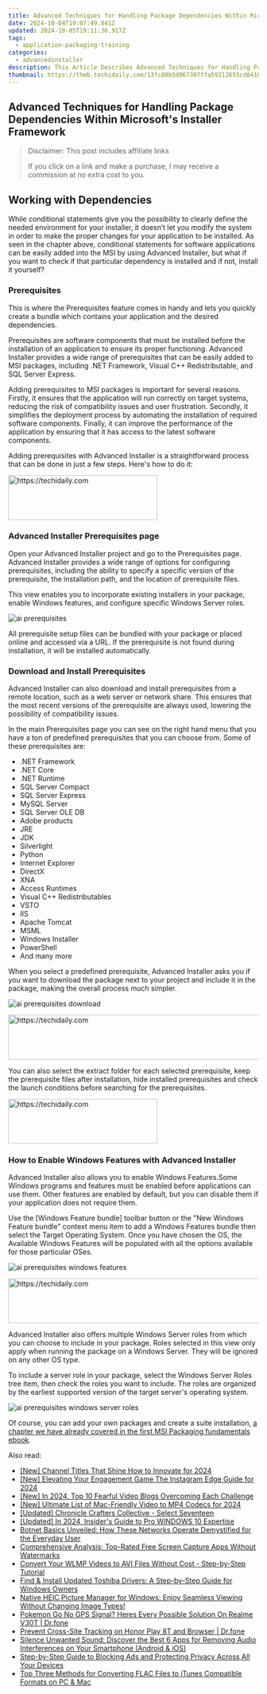 ```yaml
---
title: Advanced Techniques for Handling Package Dependencies Within Microsoft's Installer Framework
date: 2024-10-04T19:07:49.841Z
updated: 2024-10-05T19:11:36.917Z
tags:
  - application-packaging-training
categories:
  - advancedinstaller
description: This Article Describes Advanced Techniques for Handling Package Dependencies Within Microsoft's Installer Framework
thumbnail: https://thmb.techidaily.com/13fc80b5d967307ffa59212655cd04104762f09d1a6a2f19734cf5d213e7a224.jpg
---
```


## Advanced Techniques for Handling Package Dependencies Within Microsoft's Installer Framework

>  Disclaimer: This post includes affiliate links
>
>  If you click on a link and make a purchase, I may receive a commission at no extra cost to you.
>

## Working with Dependencies

While conditional statements give you the possibility to clearly define the needed environment for your installer, it doesn’t let you modify the system in order to make the proper changes for your application to be installed. As seen in the chapter above, conditional statements for software applications can be easily added into the MSI by using Advanced Installer, but what if you want to check if that particular dependency is installed and if not, install it yourself?

### Prerequisites

This is where the Prerequisites feature comes in handy and lets you quickly create a bundle which contains your application and the desired dependencies.

Prerequisites are software components that must be installed before the installation of an application to ensure its proper functioning. Advanced Installer provides a wide range of prerequisites that can be easily added to MSI packages, including .NET Framework, Visual C++ Redistributable, and SQL Server Express.

Adding prerequisites to MSI packages is important for several reasons. Firstly, it ensures that the application will run correctly on target systems, reducing the risk of compatibility issues and user frustration. Secondly, it simplifies the deployment process by automating the installation of required software components. Finally, it can improve the performance of the application by ensuring that it has access to the latest software components.

Adding prerequisites with Advanced Installer is a straightforward process that can be done in just a few steps. Here's how to do it:

<!-- affiliate ads begin -->
<a href="https://laganoo.pxf.io/c/5597632/1484910/16446" target="_top" id="1484910">
  <img src="//a.impactradius-go.com/display-ad/16446-1484910" border="0" alt="https://techidaily.com" width="300" height="90"/>
</a>
<img height="0" width="0" src="https://laganoo.pxf.io/i/5597632/1484910/16446" style="position:absolute;visibility:hidden;" border="0" />
<!-- affiliate ads end -->

### Advanced Installer Prerequisites page

Open your Advanced Installer project and go to the Prerequisites page. Advanced Installer provides a wide range of options for configuring prerequisites, including the ability to specify a specific version of the prerequisite, the installation path, and the location of prerequisite files.

This view enables you to incorporate existing installers in your package, enable Windows features, and configure specific Windows Server roles.

![ai prerequisites](https://cdn.advancedinstaller.com/img/adding-prerequisites-to-packages/ai-prerequisites.png "ai prerequisites")  

All prerequisite setup files can be bundled with your package or placed online and accessed via a URL. If the prerequisite is not found during installation, it will be installed automatically.

### Download and Install Prerequisites

Advanced Installer can also download and install prerequisites from a remote location, such as a web server or network share. This ensures that the most recent versions of the prerequisite are always used, lowering the possibility of compatibility issues.

In the main Prerequisites page you can see on the right hand menu that you have a ton of predefined prerequisites that you can choose from. Some of these prerequisites are:

* .NET Framework
* .NET Core
* .NET Runtime
* SQL Server Compact
* SQL Server Express
* MySQL Server
* SQL Server OLE DB
* Adobe products
* JRE
* JDK
* Silverlight
* Python
* Internet Explorer
* DirectX
* XNA
* Access Runtimes
* Visual C++ Redistributables
* VSTO
* IIS
* Apache Tomcat
* MSML
* Windows Installer
* PowerShell
* And many more

When you select a predefined prerequisite, Advanced Installer asks you if you want to download the package next to your project and include it in the package, making the overall process much simpler.

![ai prerequisites download](https://cdn.advancedinstaller.com/img/adding-prerequisites-to-packages/ai-prerequisites-download.png "ai prerequisites download")  

<!-- affiliate ads begin -->
<a href="https://appsumo.8odi.net/c/5597632/2105863/7443" target="_top" id="2105863">
  <img src="//a.impactradius-go.com/display-ad/7443-2105863" border="0" alt="https://techidaily.com" width="728" height="90"/>
</a>
<img height="0" width="0" src="https://appsumo.8odi.net/i/5597632/2105863/7443" style="position:absolute;visibility:hidden;" border="0" />
<!-- affiliate ads end -->

You can also select the extract folder for each selected prerequisite, keep the prerequisite files after installation, hide installed prerequisites and check the launch conditions before searching for the prerequisites.

<!-- affiliate ads begin -->
<a href="https://aligracehair.sjv.io/c/5597632/1902289/19272" target="_top" id="1902289">
  <img src="//a.impactradius-go.com/display-ad/19272-1902289" border="0" alt="https://techidaily.com" width="300" height="90"/>
</a>
<img height="0" width="0" src="https://aligracehair.sjv.io/i/5597632/1902289/19272" style="position:absolute;visibility:hidden;" border="0" />
<!-- affiliate ads end -->

### How to Enable Windows Features with Advanced Installer

Advanced Installer also allows you to enable Windows Features.Some Windows programs and features must be enabled before applications can use them. Other features are enabled by default, but you can disable them if your application does not require them.

Use the \[Windows Feature bundle\] toolbar button or the "New Windows Feature bundle" context menu item to add a Windows Features bundle then select the Target Operating System. Once you have chosen the OS, the Available Windows Features will be populated with all the options available for those particular OSes.

![ai prerequisites windows features](https://cdn.advancedinstaller.com/img/adding-prerequisites-to-packages/ai-prerequisites-windows-features.png "ai prerequisites windows features")  

<!-- affiliate ads begin -->
<a href="https://appsumo.8odi.net/c/5597632/2068407/7443" target="_top" id="2068407">
  <img src="//a.impactradius-go.com/display-ad/7443-2068407" border="0" alt="https://techidaily.com" width="728" height="90"/>
</a>
<img height="0" width="0" src="https://appsumo.8odi.net/i/5597632/2068407/7443" style="position:absolute;visibility:hidden;" border="0" />
<!-- affiliate ads end -->

Advanced Installer also offers multiple Windows Server roles from which you can choose to include in your package. Roles selected in this view only apply when running the package on a Windows Server. They will be ignored on any other OS type.

To include a server role in your package, select the Windows Server Roles tree item, then check the roles you want to include. The roles are organized by the earliest supported version of the target server's operating system.

![ai prerequisites windows server roles](https://cdn.advancedinstaller.com/img/adding-prerequisites-to-packages/ai-prerequisites-windows-server-roles.png "ai prerequisites windows server roles")  

Of course, you can add your own packages and create a suite installation, [a chapter we have already covered in the first MSI Packaging fundamentals ebook](https://tools.techidaily.com/advancedinstaller/products/).

<ins class="adsbygoogle"
     style="display:block"
     data-ad-format="autorelaxed"
     data-ad-client="ca-pub-7571918770474297"
     data-ad-slot="1223367746"></ins>

<ins class="adsbygoogle"
     style="display:block"
     data-ad-client="ca-pub-7571918770474297"
     data-ad-slot="8358498916"
     data-ad-format="auto"
     data-full-width-responsive="true"></ins>

<span class="atpl-alsoreadstyle">Also read:</span>
<div><ul>
<li><a href="https://facebook-record-videos.techidaily.com/new-channel-titles-that-shine-how-to-innovate-for-2024/"><u>[New] Channel Titles That Shine How to Innovate for 2024</u></a></li>
<li><a href="https://instagram-clips.techidaily.com/new-elevating-your-engagement-game-the-instagram-edge-guide-for-2024/"><u>[New] Elevating Your Engagement Game The Instagram Edge Guide for 2024</u></a></li>
<li><a href="https://youtube-tips.techidaily.com/n-2024-top-10-fearful-video-blogs-overcoming-each-challenge/"><u>[New] In 2024, Top 10 Fearful Video Blogs Overcoming Each Challenge</u></a></li>
<li><a href="https://vp-tips.techidaily.com/new-ultimate-list-of-mac-friendly-video-to-mp4-codecs-for-2024/"><u>[New] Ultimate List of Mac-Friendly Video to MP4 Codecs for 2024</u></a></li>
<li><a href="https://extra-information.techidaily.com/updated-chronicle-crafters-collective-select-seventeen/"><u>[Updated] Chronicle Crafters Collective - Select Seventeen</u></a></li>
<li><a href="https://fox-boxes.techidaily.com/updated-in-2024-insiders-guide-to-pro-windows-10-expertise/"><u>[Updated] In 2024, Insider's Guide to Pro WINDOWS 10 Expertise</u></a></li>
<li><a href="https://win-cloud.techidaily.com/botnet-basics-unveiled-how-these-networks-operate-demystified-for-the-everyday-user/"><u>Botnet Basics Unveiled: How These Networks Operate Demystified for the Everyday User</u></a></li>
<li><a href="https://win-cloud.techidaily.com/comprehensive-analysis-top-rated-free-screen-capture-apps-without-watermarks/"><u>Comprehensive Analysis: Top-Rated Free Screen Capture Apps Without Watermarks</u></a></li>
<li><a href="https://win-cloud.techidaily.com/convert-your-wlmp-videos-to-avi-files-without-cost-step-by-step-tutorial/"><u>Convert Your WLMP Videos to AVI Files Without Cost - Step-by-Step Tutorial</u></a></li>
<li><a href="https://win-dash.techidaily.com/find-and-install-updated-toshiba-drivers-a-step-by-step-guide-for-windows-owners/"><u>Find & Install Updated Toshiba Drivers: A Step-by-Step Guide for Windows Owners</u></a></li>
<li><a href="https://win-cloud.techidaily.com/native-heic-picture-manager-for-windows-enjoy-seamless-viewing-without-changing-image-types/"><u>Native HEIC Picture Manager for Windows: Enjoy Seamless Viewing Without Changing Image Types!</u></a></li>
<li><a href="https://pokemon-go-android.techidaily.com/pokemon-go-no-gps-signal-heres-every-possible-solution-on-realme-v30t-drfone-by-drfone-virtual-android/"><u>Pokemon Go No GPS Signal? Heres Every Possible Solution On Realme V30T | Dr.fone</u></a></li>
<li><a href="https://fake-location.techidaily.com/prevent-cross-site-tracking-on-honor-play-8t-and-browser-drfone-by-drfone-virtual-android/"><u>Prevent Cross-Site Tracking on Honor Play 8T and Browser | Dr.fone</u></a></li>
<li><a href="https://win-cloud.techidaily.com/silence-unwanted-sound-discover-the-best-6-apps-for-removing-audio-interferences-on-your-smartphone-android-and-ios/"><u>Silence Unwanted Sound: Discover the Best 6 Apps for Removing Audio Interferences on Your Smartphone (Android & iOS)</u></a></li>
<li><a href="https://win-cloud.techidaily.com/step-by-step-guide-to-blocking-ads-and-protecting-privacy-across-all-your-devices/"><u>Step-by-Step Guide to Blocking Ads and Protecting Privacy Across All Your Devices</u></a></li>
<li><a href="https://win-cloud.techidaily.com/top-three-methods-for-converting-flac-files-to-itunes-compatible-formats-on-pc-and-mac/"><u>Top Three Methods for Converting FLAC Files to iTunes Compatible Formats on PC & Mac</u></a></li>
</ul></div>

